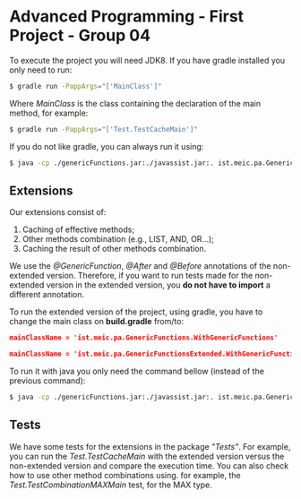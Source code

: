 # Advanced Programming - First Project - Group 04

To execute the project you will need JDK8. If you have gradle installed you only need to run:

```sh
$ gradle run -PappArgs="['MainClass']"
```
Where *MainClass* is the class containing the declaration of the main method, for example:
```sh
$ gradle run -PappArgs="['Test.TestCacheMain']"
```

If you do not like gradle, you can always run it using:
```sh
$ java -cp ./genericFunctions.jar:./javassist.jar:. ist.meic.pa.GenericFunctions.WithGenericFunctions MainClass
```

## Extensions

Our extensions consist of:
1. Caching of effective methods;
2. Other methods combination (e.g., LIST, AND, OR...);
3. Caching the result of other methods combination.

We use the *@GenericFunction*, *@After* and *@Before* annotations of the non-extended version. Therefore, if you want to run tests made for the non-extended version in the extended version, you **do not have to import** a different annotation.

To run the extended version of the project, using gradle, you have to change the main class on **build.gradle** from/to:
```json
mainClassName = 'ist.meic.pa.GenericFunctions.WithGenericFunctions'
```
```json
mainClassName = 'ist.meic.pa.GenericFunctionsExtended.WithGenericFunctions'
```

To run it with java you only need the command bellow (instead of the previous command):
```sh
$ java -cp ./genericFunctions.jar:./javassist.jar:. ist.meic.pa.GenericFunctionsExtended.WithGenericFunctions MainClass
```

## Tests
We have some tests for the extensions in the package *"Tests"*. For example, you can run the *Test.TestCacheMain* with the extended version versus the non-extended version and compare the execution time. You can also check how to use other method combinations using. for example, the *Test.TestCombinationMAXMain* test, for the MAX type.
